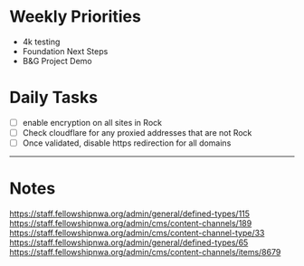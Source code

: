 # Weekly Priorities
- 4k testing
- Foundation Next Steps
- B&G Project Demo
# Daily Tasks
- [ ] enable encryption on all sites in Rock
- [ ] Check cloudflare for any proxied addresses that are not Rock
- [ ] Once validated, disable https redirection for all domains
---
# Notes


https://staff.fellowshipnwa.org/admin/general/defined-types/115
https://staff.fellowshipnwa.org/admin/cms/content-channels/189
https://staff.fellowshipnwa.org/admin/cms/content-channel-type/33
https://staff.fellowshipnwa.org/admin/general/defined-types/65
https://staff.fellowshipnwa.org/admin/cms/content-channels/items/8679